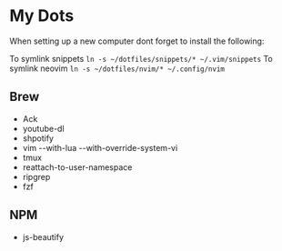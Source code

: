 # My Dots

When setting up a new computer dont forget to install the following:

To symlink snippets `ln -s ~/dotfiles/snippets/* ~/.vim/snippets`
To symlink neovim `ln -s ~/dotfiles/nvim/* ~/.config/nvim`

## Brew

- Ack
- youtube-dl
- shpotify
- vim --with-lua --with-override-system-vi
- tmux
- reattach-to-user-namespace
- ripgrep
- fzf



## NPM

- js-beautify

